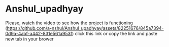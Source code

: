 # Anshul_upadhyay
Please, watch the video to see how the project is functioning
(https://github.com/a-nshul/Anshul_upadhyay/assets/82251676/845a7394-0d9a-4abf-a442-831e561a953f)
click this link or copy the link and paste new tab in your brower

